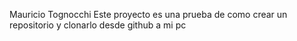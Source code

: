 Mauricio Tognocchi
Este proyecto es una prueba de como crear un repositorio y clonarlo desde github a mi pc